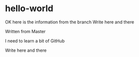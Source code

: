 # hello-world

OK here is the information from the branch
Write here and there

Written from Master

I need to learn a bit of GitHub

Write here and there
